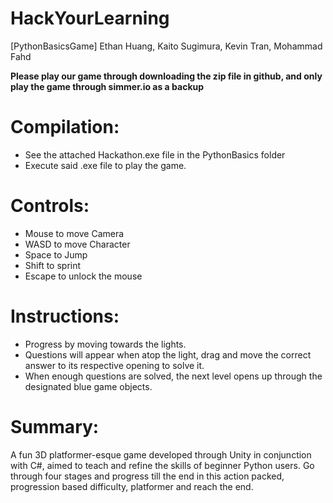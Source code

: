 # HackYourLearning
[PythonBasicsGame] Ethan Huang, Kaito Sugimura, Kevin Tran, Mohammad Fahd

**Please play our game through downloading the zip file in github, and only play the game through simmer.io as a backup**

# Compilation:
  - See the attached Hackathon.exe file in the PythonBasics folder
  - Execute said .exe file to play the game.


# Controls:
  - Mouse to move Camera
  - WASD to move Character
  - Space to Jump
  - Shift to sprint
  - Escape to unlock the mouse

# Instructions:
  - Progress by moving towards the lights.
  - Questions will appear when atop the light, drag and move the correct answer to its respective opening to solve it.
  - When enough questions are solved, the next level opens up through the designated blue game objects.

# Summary:
A fun 3D platformer-esque game developed through Unity in conjunction with C#, aimed to teach and refine the skills of beginner Python users.
Go through four stages and progress till the end in this action packed, progression based difficulty, platformer and reach the end.
